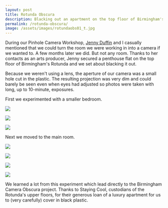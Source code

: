 ```yaml
---
layout: post
title: Rotunda Obscura
description: Blacking out an apartment on the top floor of Birmingham's Rotunda tower to turn it into a giant camera.
permalink: /rotunda-obscura/
image: /assets/images/rotundaobs01_t.jpg
---
```


During our Pinhole Camera Workshop, [Jenny Duffin](http://www.jennyduffin.com) and I casually mentioned that we could turn the room we were working in into a camera if we wanted to. A few months later we did. But not any room. Thanks to her contacts as an arts producer, Jenny secured a penthouse flat on the top floor of Birmingham's Rotunda and we set about blacking it out. 

Because we weren't using a lens, the aperture of our camera was a small hole cut in the plastic. The resulting projection was very dim and could barely be seen even when eyes had adjusted so photos were taken with long, up to 10-minute, exposures. 

First we experimented with a smaller bedroom. 

![](http://art.peteashton.com/assets/images/rotundaobs01.jpg)

![](http://art.peteashton.com/assets/images/rotundaobs02.jpg)

![](http://art.peteashton.com/assets/images/rotundaobs03.jpg)

Next we moved to the main room.

![](http://art.peteashton.com/assets/images/rotundaobs04.jpg)

![](http://art.peteashton.com/assets/images/rotundaobs05.jpg)

![](http://art.peteashton.com/assets/images/rotundaobs06.jpg)

![](http://art.peteashton.com/assets/images/rotundaobs07.jpg)

We learned a lot from this experiment which lead directly to the Birmingham Camera Obscura project. Thanks to Staying Cool, custodians of the Rotunda's upper floors, for their generous loan of a luxury apartment for us to (very carefully) cover in black plastic.




